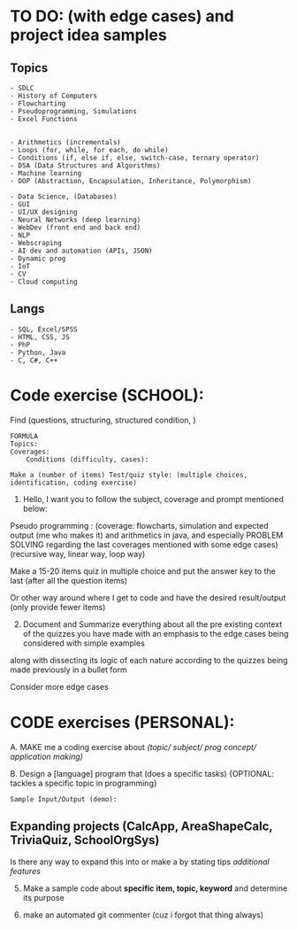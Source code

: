 # TO DO: (with edge cases) and project idea samples

## Topics
    - SDLC
    - History of Computers
    - Flowcharting 
    - Pseudoprogramming, Simulations
    - Excel Functions


    - Arithmetics (incrementals)
    - Loops (for, while, for each, do while)
    - Conditions (if, else if, else, switch-case, ternary operator)
    - DSA (Data Structures and Algorithms)
    - Machine learning
    - OOP (Abstraction, Encapsulation, Inheritance, Polymorphism)

    - Data Science, (Databases)
    - GUI
    - UI/UX designing 
    - Neural Networks (deep learning)
    - WebDev (front end and back end)
    - NLP
    - Webscraping
    - AI dev and automation (APIs, JSON)
    - Dynamic prog
    - IoT
    - CV
    - Cloud computing

## Langs
    - SQL, Excel/SPSS
    - HTML, CSS, JS
    - PhP
    - Python, Java
    - C, C#, C++


# Code exercise (SCHOOL):
Find (questions, structuring, structured condition, )

    FORMULA
    Topics:
    Coverages:
        Conditions (difficulty, cases):

    Make a (number of items) Test/quiz style: (multiple choices, identification, coding exercise)


1. Hello, I want you to follow the subject, coverage and prompt mentioned below:

Pseudo programming : (coverage: flowcharts, simulation and expected output (me who makes it) and arithmetics in java, and especially PROBLEM SOLVING regarding the last coverages mentioned with some edge cases) (recursive way, linear way, loop way)


Make a 15-20 items quiz in multiple choice and put the answer key to the last (after all the question items)


Or other way around where I get to code and have the desired result/output (only provide fewer items)

2. Document and Summarize everything about all the pre existing context of the quizzes you have made with an emphasis to the edge cases being considered with simple examples 

along with dissecting its logic of each nature according to the quizzes being made previously in a bullet form

Consider more edge cases


# CODE exercises (PERSONAL):
    
A. MAKE me a coding exercise about _(topic/ subject/ prog concept/ application making)_ 

B. Design a [language] program that (does a specific tasks) 
{OPTIONAL: tackles a specific topic in programming}

    Sample Input/Output (demo):


## Expanding projects (CalcApp, AreaShapeCalc, TriviaQuiz, SchoolOrgSys)

Is there any way to expand this into or make a by stating tips _additional features_

5. Make a sample code about __specific item, topic, keyword__ and determine its purpose



5.  make an automated git commenter (cuz i forgot that thing always)


